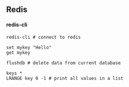 Redis
-

#### redis-cli

````
redis-cli # connect to redis
````
````
set mykey "Hello"
get mykey

flushdb # delete data from current database

keys *
LRANGE key 0 -1 # print all values in a list
````
